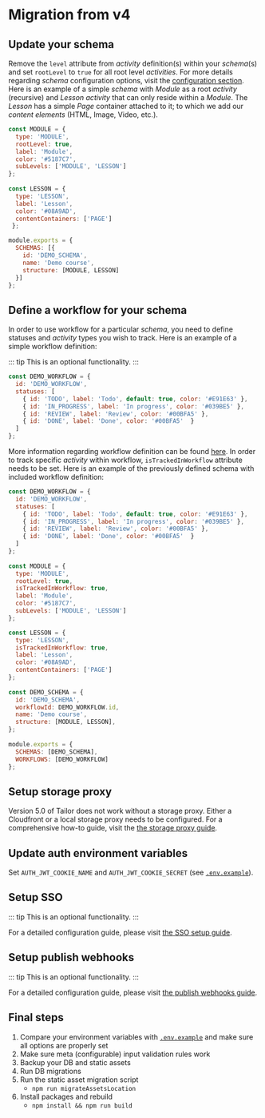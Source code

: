 # Migration from v4

## Update your schema
Remove the `level` attribute from *activity* definition(s) within your *schema*(s) and set `rootLevel` to `true` for all root level *activities*. For more details regarding *schema* configuration options, visit the [configuration section](./configuration.md). Here is an example of a simple *schema* with *Module* as a root *activity* (recursive) and *Lesson activity* that can only reside within a *Module*. The *Lesson* has a simple *Page* container attached to it; to which we add our *content elements* (HTML, Image, Video, etc.).

``` js
const MODULE = {
  type: 'MODULE',
  rootLevel: true,
  label: 'Module',
  color: '#5187C7',
  subLevels: ['MODULE', 'LESSON']
};
   
const LESSON = {
  type: 'LESSON',
  label: 'Lesson',
  color: '#08A9AD',
  contentContainers: ['PAGE']
 };

module.exports = {
  SCHEMAS: [{
    id: 'DEMO_SCHEMA',
    name: 'Demo course',
    structure: [MODULE, LESSON]
  }]
};
```

## Define a workflow for your schema
In order to use workflow for a particular *schema*, you need to define statuses and *activity* types you wish to track. Here is an example of a simple workflow definition:

::: tip
This is an optional functionality.
:::

``` js
const DEMO_WORKFLOW = {
  id: 'DEMO_WORKFLOW',
  statuses: [
    { id: 'TODO', label: 'Todo', default: true, color: '#E91E63' },
    { id: 'IN_PROGRESS', label: 'In progress', color: '#039BE5' },
    { id: 'REVIEW', label: 'Review', color: '#00BFA5' },
    { id: 'DONE', label: 'Done', color: '#00BFA5'  }
  ]
};
```

More information regarding workflow definition can be found [here](https://github.com/ExtensionEngine/tailor#workflows). In order to track specific *activity* within workflow, `isTrackedInWorkflow` attribute needs to be set. Here is an example of the previously defined schema with included workflow definition:

``` js
const DEMO_WORKFLOW = {
  id: 'DEMO_WORKFLOW',
  statuses: [
    { id: 'TODO', label: 'Todo', default: true, color: '#E91E63' },
    { id: 'IN_PROGRESS', label: 'In progress', color: '#039BE5' },
    { id: 'REVIEW', label: 'Review', color: '#00BFA5' },
    { id: 'DONE', label: 'Done', color: '#00BFA5'  }
  ]
};
  
const MODULE = {
  type: 'MODULE',
  rootLevel: true,
  isTrackedInWorkflow: true,
  label: 'Module',
  color: '#5187C7',
  subLevels: ['MODULE', 'LESSON']
};

const LESSON = {
  type: 'LESSON',
  isTrackedInWorkflow: true,
  label: 'Lesson',
  color: '#08A9AD',
  contentContainers: ['PAGE']
};
  
const DEMO_SCHEMA = {
  id: 'DEMO_SCHEMA',
  workflowId: DEMO_WORKFLOW.id,
  name: 'Demo course',
  structure: [MODULE, LESSON],
};
  
module.exports = {
  SCHEMAS: [DEMO_SCHEMA],
  WORKFLOWS: [DEMO_WORKFLOW]
};
```

## Setup storage proxy
Version 5.0 of Tailor does not work without a storage proxy. Either a Cloudfront or a local storage proxy needs to be configured.
For a comprehensive how-to guide, visit the [the storage proxy guide](./storage-proxy.md#setup).

## Update auth environment variables
Set `AUTH_JWT_COOKIE_NAME` and `AUTH_JWT_COOKIE_SECRET` (see [`.env.example`](https://github.com/ExtensionEngine/tailor/blob/develop/.env.example)).

## Setup SSO

::: tip
This is an optional functionality.
:::

For a detailed configuration guide, please visit [the SSO setup guide](./sso.md#setup).

## Setup publish webhooks

::: tip
This is an optional functionality.
:::

For a detailed configuration guide, please visit [the publish webhooks guide](./publishing.md#webhooks).

## Final steps
1. Compare your environment variables with [`.env.example`](https://github.com/ExtensionEngine/tailor/blob/develop/.env.example) and make sure all options are properly set
2. Make sure meta (configurable) input validation rules work
3. Backup your DB and static assets
4. Run DB migrations
5. Run the static asset migration script
    * `npm run migrateAssetsLocation`
6. Install packages and rebuild
    * `npm install && npm run build`